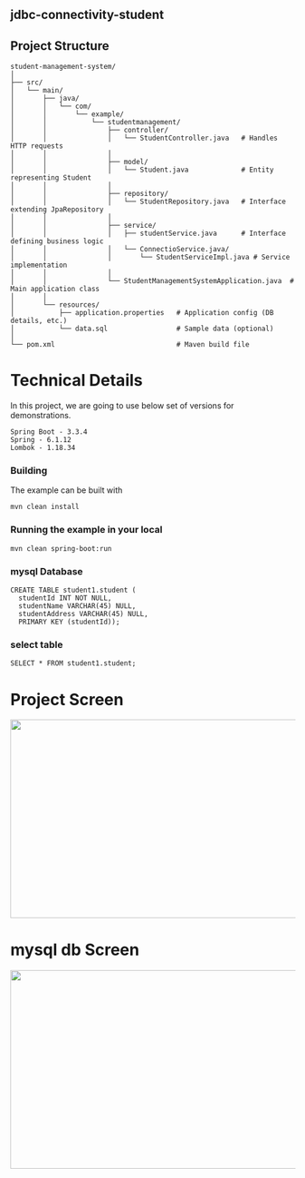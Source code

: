## jdbc-connectivity-student 
  
## Project Structure  
```shell
student-management-system/
│
├── src/
│   └── main/
│       ├── java/
│       │   └── com/
│       │       └── example/
│       │           └── studentmanagement/
│       │               ├── controller/
│       │               │   └── StudentController.java   # Handles HTTP requests
│       │               │
│       │               ├── model/
│       │               │   └── Student.java             # Entity representing Student
│       │               │
│       │               ├── repository/
│       │               │   └── StudentRepository.java   # Interface extending JpaRepository
│       │               │
│       │               ├── service/
│       │               │   ├── studentService.java      # Interface defining business logic
│       │               │   └── ConnectioService.java/
│       │               │       └── StudentServiceImpl.java # Service implementation
│       │               │
│       │               └── StudentManagementSystemApplication.java  # Main application class
│       │
│       └── resources/
│           ├── application.properties   # Application config (DB details, etc.)
│           └── data.sql                 # Sample data (optional)
│
└── pom.xml                              # Maven build file
```

# Technical Details
In this project, we are going to use below set of versions for demonstrations.
```shell
Spring Boot - 3.3.4
Spring - 6.1.12
Lombok - 1.18.34
```
### Building

The example can be built with
```shell
mvn clean install
```

### Running the example in your local
```shell
mvn clean spring-boot:run
```

### mysql Database
```shell
CREATE TABLE student1.student (
  studentId INT NOT NULL,
  studentName VARCHAR(45) NULL,
  studentAddress VARCHAR(45) NULL,
  PRIMARY KEY (studentId));
```

### select table
```shell
SELECT * FROM student1.student;
```


# Project Screen 

<image src="https://github.com/user-attachments/assets/08b91983-5b34-4be7-a303-a90d22e08e78" width="750" height="350">



# mysql db Screen 

<image src="https://github.com/user-attachments/assets/10144c33-cb4c-4caf-9fe9-31dc5698ac29" width="750" height="350">



